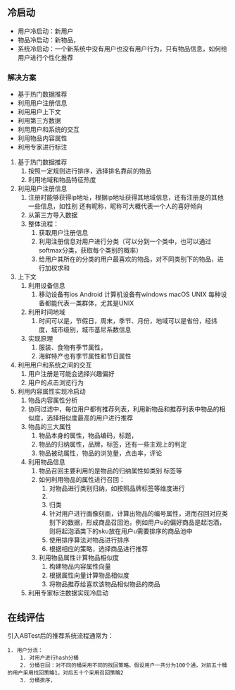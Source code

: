 ## 冷启动

- 用户冷启动：新用户
- 物品冷启动：新物品，
- 系统冷启动：一个新系统中没有用户也没有用户行为，只有物品信息，如何给用户进行个性化推荐

### 解决方案

- 基于热门数据推荐
- 利用用户注册信息
- 利用用户上下文
- 利用第三方数据
- 利用用户和系统的交互
- 利用物品内容属性
- 利用专家进行标注

1. 基于热门数据推荐
   1. 按照一定规则进行排序，选择排名靠前的物品
   2. 利用地域和物品特征热度
2. 利用用户注册信息
   1. 注册时能够获得ip地址，根据ip地址获得其地域信息，还有注册是的其他一些信息，如性别	还有昵称，昵称可大概代表一个人的喜好倾向
   2. 从第三方导入数据
   3. 整体流程：
      1. 获取用户注册信息
      2. 利用注册信息对用户进行分类（可以分到一个类中，也可以通过softmax分类，获取每个类别的概率）
      3. 给用户其所在的分类的用户最喜欢的物品，对不同类别下的物品，进行加权求和
3. 上下文
   1. 利用设备信息
      1. 移动设备有ios Android 计算机设备有windows macOS  UNIX 每种设备都能代表一类群体，尤其是UNIX
   2. 利用时间地域
      1. 时间可以是，节假日，周末，季节、月份，地域可以是省份，经纬度，城市级别，城市基尼系数信息
   3. 实现原理
      1. 服装、食物有季节属性，
      2. 海鲜特产也有季节属性和节日属性
4. 利用用户和系统之间的交互
   1. 用户注册是可能会选择兴趣偏好
   2. 用户的点击浏览行为
5. 利用内容属性实现冷启动
   1. 物品内容属性分析
   2. 协同过滤中，每位用户都有推荐列表，利用新物品和推荐列表中物品的相似度，选择相似度最高的用户进行推荐
   3. 物品的三大属性
      1. 物品本身的属性，物品编码，标题，
      2. 物品的归纳属性，品牌，标签，还有一些主观上的判定
      3. 物品被动属性，物品的浏览量，点击率，评论
   4. 利用物品信息
      1. 物品召回主要利用的是物品的归纳属性如类别 标签等
      2. 如何利用物品的属性进行召回：
         1. 对物品进行类别归纳，如按照品牌标签等维度进行
         2. 
         3. 归类
         4. 针对用户进行画像刻画，计算出物品的编号属性，进而召回对应类别下的数据，形成商品召回池，例如用户u的偏好商品是起泡酒，则将起泡酒类下的sku放在用户u需要排序的商品池中
         5. 使用排序算法对物品进行排序
         6. 根据相应的策略，选择商品进行推荐
      3. 利用物品属性计算物品相似度
         1. 构建物品内容属性向量
         2. 根据属性向量计算物品相似度
         3. 将物品推荐给喜欢该物品相似物品的商品
   5. 利用专家标注数据实现冷启动





## 在线评估

引入ABTest后的推荐系统流程通常为：

 	1. 用户分流：
      	1. 对用户进行hash分桶
      	2. 分桶召回：对不同的桶采用不同的找回策略。假设用户一共分为100个通，对前五十桶的用户采用找回策略1，对后五十个采用召回策略2
      	3. 分桶排序，